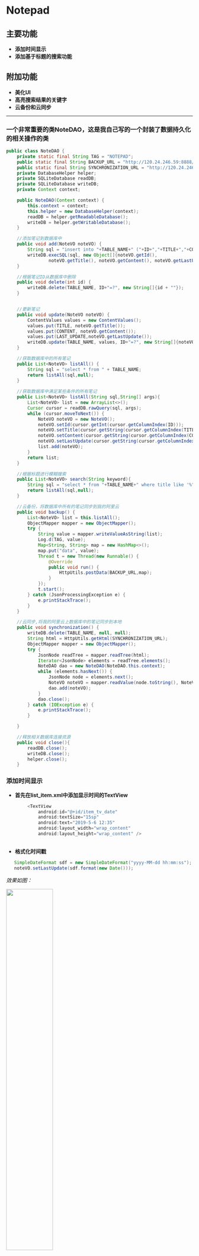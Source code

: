 # Notepad
## 主要功能
*  **添加时间显示**
* **添加基于标题的搜索功能**
## 附加功能
* **美化UI**
* **高亮搜索结果的关键字**
* **云备份和云同步**

---------------------------------------
### 一个非常重要的类NoteDAO，这是我自己写的一个封装了数据持久化的相关操作的类
```java
public class NoteDAO {
    private static final String TAG = "NOTEPAD";
    public static final String BACKUP_URL = "http://120.24.246.59:8888/backup";
    public static final String SYNCHRONIZATION_URL = "http://120.24.246.59:8888/query";
    private DatabaseHelper helper;
    private SQLiteDatabase readDB;
    private SQLiteDatabase writeDB;
    private Context context;

    public NoteDAO(Context context) {
        this.context = context;
        this.helper = new DatabaseHelper(context);
        readDB = helper.getReadableDatabase();
        writeDB = helper.getWritableDatabase();
    }

    //添加笔记到数据库中
    public void add(NoteVO noteVO) {
        String sql = "insert into "+TABLE_NAME+" ("+ID+","+TITLE+","+CONTENT+","+LAST_UPDATE+") values(?,?,?,?)";
        writeDB.execSQL(sql, new Object[]{noteVO.getId(),
                noteVO.getTitle(), noteVO.getContent(), noteVO.getLastUpdate()});
    }

    //根据笔记ID从数据库中删除
    public void delete(int id) {
        writeDB.delete(TABLE_NAME, ID+"=?", new String[]{id + ""});
    }


    //更新笔记
    public void update(NoteVO noteVO) {
        ContentValues values = new ContentValues();
        values.put(TITLE, noteVO.getTitle());
        values.put(CONTENT, noteVO.getContent());
        values.put(LAST_UPDATE,noteVO.getLastUpdate());
        writeDB.update(TABLE_NAME, values, ID+"=?", new String[]{noteVO.getId() + ""});
    }

    //获取数据库中的所有笔记
    public List<NoteVO> listAll() {
        String sql = "select * from " + TABLE_NAME;
        return listAll(sql,null);
    }
    
    //获取数据库中满足某些条件的所有笔记
    public List<NoteVO> listAll(String sql,String[] args){
        List<NoteVO> list = new ArrayList<>();
        Cursor cursor = readDB.rawQuery(sql, args);
        while (cursor.moveToNext()) {
            NoteVO noteVO = new NoteVO();
            noteVO.setId(cursor.getInt(cursor.getColumnIndex(ID)));
            noteVO.setTitle(cursor.getString(cursor.getColumnIndex(TITLE)));
            noteVO.setContent(cursor.getString(cursor.getColumnIndex(CONTENT)));
            noteVO.setLastUpdate(cursor.getString(cursor.getColumnIndex(LAST_UPDATE)));
            list.add(noteVO);
        }
        return list;
    }

    //根据标题进行模糊搜索
    public List<NoteVO> search(String keyword){
        String sql = "select * from "+TABLE_NAME+" where title like '%"+keyword+"%'";
        return listAll(sql,null);
    }

    //云备份，将数据库中所有的笔记同步到我的阿里云
    public void backup() {
        List<NoteVO> list = this.listAll();
        ObjectMapper mapper = new ObjectMapper();
        try {
            String value = mapper.writeValueAsString(list);
            Log.d(TAG, value);
            Map<String, String> map = new HashMap<>();
            map.put("data", value);
            Thread t = new Thread(new Runnable() {
                @Override
                public void run() {
                    HttpUtils.postData(BACKUP_URL,map);
                }
            });
            t.start();
        } catch (JsonProcessingException e) {
            e.printStackTrace();
        }
    }

    //云同步,将我的阿里云上数据库中的笔记同步到本地
    public void synchronization() {
        writeDB.delete(TABLE_NAME, null, null);
        String html = HttpUtils.getHtml(SYNCHRONIZATION_URL);
        ObjectMapper mapper = new ObjectMapper();
        try {
            JsonNode readTree = mapper.readTree(html);
            Iterator<JsonNode> elements = readTree.elements();
            NoteDAO dao = new NoteDAO(NoteDAO.this.context);
            while (elements.hasNext()) {
                JsonNode node = elements.next();
                NoteVO noteVO = mapper.readValue(node.toString(), NoteVO.class);
                dao.add(noteVO);
            }
            dao.close();
        } catch (IOException e) {
            e.printStackTrace();
        }

    }

    //释放相关数据库连接资源
    public void close(){
        readDB.close();
        writeDB.close();
        helper.close();
    }

```
### 添加时间显示
* **首先在list_item.xml中添加显示时间的TextView**
```java
        <TextView
            android:id="@+id/item_tv_date"
            android:textSize="15sp"
            android:text="2019-5-6 12:35"
            android:layout_width="wrap_content"
            android:layout_height="wrap_content" />
        
```
* **格式化时间戳**
```java
   SimpleDateFormat sdf = new SimpleDateFormat("yyyy-MM-dd hh:mm:ss");
   noteVO.setLastUpdate(sdf.format(new Date()));
```

*效果如图：*

<img src="https://github.com/123012016018/AndroidExperiment/blob/master/NotePad/screenshot/date.png" width="50%"/>

### 添加基于标题的搜索功能
* **首先在activity_main.xml中添加一个搜索框 EditText**
```java
<EditText
        android:id="@+id/et_search"
        android:padding="5dp"
        android:layout_width="match_parent"
        android:layout_height="wrap_content"
        android:layout_marginStart="8dp"
        android:layout_marginTop="8dp"
        android:layout_marginEnd="8dp"
        android:hint="@string/et_search"
        android:background="#fff"
        android:inputType="text"
        android:textSize="25sp"
        app:layout_constraintEnd_toEndOf="parent"
        app:layout_constraintStart_toStartOf="parent"
        app:layout_constraintTop_toTopOf="parent"
        android:importantForAutofill="no" />
```
* **对搜索框添加键盘监听事件,监听回车键按下**
```java
etSearch = findViewById(R.id.et_search);
        etSearch.setOnKeyListener(new View.OnKeyListener() {
            @Override
            public boolean onKey(View v, int keyCode, KeyEvent event) {
                //判断回车键是否被按下
                if (keyCode == KeyEvent.KEYCODE_ENTER && event.getAction() == KeyEvent.ACTION_DOWN) {
                    String keyword = etSearch.getText().toString();
                    NoteDAO dao = new NoteDAO(MainActivity.this);
                    List<NoteVO> list = dao.search(keyword);
                    adapter.setKeyword(list, keyword);
                    adapter.notifyDataSetChanged();
                    dao.close();
                    return true;
                }
                return false;
            }
        });
```
* **编写基本标题搜索的SQL语句与实现**
```
String sql = "select * from "+TABLE_NAME+" where title like '%"+keyword+"%'";
```
搜索功能完成后的效果图如下:<br>
![](https://github.com/123012016018/AndroidExperiment/blob/master/NotePad/screenshot/search.png)

### 美化UI
* **重新设计了记事本的应用布局,使得看上去更美观**
主界面效果图:<br>
![](https://github.com/123012016018/AndroidExperiment/blob/master/NotePad/screenshot/main.png)<br>
笔记编辑界面:<br>
![](https://github.com/123012016018/AndroidExperiment/blob/master/NotePad/screenshot/addNote.png)<br>
笔记删除按钮与提示:<br>
![](https://github.com/123012016018/AndroidExperiment/blob/master/NotePad/screenshot/deleteNote.png)

### 高亮搜索结果的关键字
* **关键代码如下:**
```java
 /**
     * 
     * @param text 关键字
     * @param target 需要匹配的目标文本
     * @param color 关键字的颜色
     * @return
     */
    private static SpannableString highlight(String text, String target,
                                            String color, int start, int end) {
        SpannableString spannableString = new SpannableString(text);
        Pattern pattern = Pattern.compile(target);
        Matcher matcher = pattern.matcher(text);
        while (matcher.find()) {
            ForegroundColorSpan span = new ForegroundColorSpan(Color.parseColor(color));
            spannableString.setSpan(span, matcher.start() - start, matcher.end() + end,
                    Spannable.SPAN_EXCLUSIVE_EXCLUSIVE);
        }
        return spannableString;
    }
```

* **将SpannableString对象设置为TextView的text**
```java
tvTitle.setText(highlight(noteVO.getTitle(),keyword,"#EA2D2D",0,0));
```
设置完后,TextView中的关键字就会高亮显示
效果如下:<br>
![](https://github.com/123012016018/AndroidExperiment/blob/master/NotePad/screenshot/highlight.png)

### 云备份
首先创建一个web应用，提供两个REST API接口<br>
一个实现备份，一个实现同步。(其实就是两个URL)<br>
规定数据的提交与返回 都统一用json格式的数据(我使用jackson实现json数据的序列化和反序列化)
* **使用OKHttp实现HTTP请求**
```java
public class HttpUtils {
    //获取url的页面数据
    public static String getHtml(String url) {
        String result = null;
        OkHttpClient okHttpClient = new OkHttpClient();
        Request request = new Request.Builder()
                .url(url)
                .build();
        Call call = okHttpClient.newCall(request);
        try {
            Response response = call.execute();
            result = response.body().string();
        } catch (IOException e) {
            e.printStackTrace();
        }

        return result;
    }   

    //将数据post到服务器上
    public static void postData(String url, Map<String, String> map) {
        OkHttpClient okHttpClient = new OkHttpClient();
        FormBody.Builder builder = new FormBody.Builder();
        Iterator<String> iterator = map.keySet().iterator();
        while (iterator.hasNext()) {
            String key = iterator.next();
            builder.add(key, map.get(key));
        }
        Request request = new Request.Builder()
                .url(url)
                .post(builder.build())
                .build();
        Call call = okHttpClient.newCall(request);
        try {
            call.execute();
        } catch (IOException e) {
            e.printStackTrace();
        }
    }
}
```
* **从本地数据库中获取笔记内容，然后格式化成json字符串，再提交到服务器上**
```java
 //云备份，将数据库中所有的笔记同步到我的阿里云
    public void backup() {
        List<NoteVO> list = this.listAll();//从数据库中获取所有笔记
        ObjectMapper mapper = new ObjectMapper();
        try {
            String value = mapper.writeValueAsString(list);//序列化成json字符串
            Log.d(TAG, value);//日志
            Map<String, String> map = new HashMap<>();
            map.put("data", value);
            Thread t = new Thread(new Runnable() {
                @Override
                public void run() {
                    //将数据提交到服务器上
                    HttpUtils.postData(BACKUP_URL, map);
                }
            });
            t.start();//开启一个后台线程进行数据的提交
        } catch (JsonProcessingException e) {
            e.printStackTrace();
        }
    }
```
截图<br>
![](https://github.com/123012016018/AndroidExperiment/blob/master/NotePad/screenshot/backup.png)

### 同步
* **从服务器获取数据然后反序列化成NoteVO对象保存到本地**
```java
 //云同步,将我的阿里云上数据库中的笔记同步到本地
    public void synchronization() {
        //清空本地数据
        writeDB.delete(TABLE_NAME, null, null);
        String html = HttpUtils.getHtml(SYNCHRONIZATION_URL);
        ObjectMapper mapper = new ObjectMapper();
        //反序列化
        try {
            JsonNode readTree = mapper.readTree(html);
            Iterator<JsonNode> elements = readTree.elements();
            NoteDAO dao = new NoteDAO(NoteDAO.this.context);
            while (elements.hasNext()) {
                JsonNode node = elements.next();
                NoteVO noteVO = mapper.readValue(node.toString(), NoteVO.class);
                dao.add(noteVO);//将服务器上的数据保存到本地
            }
            dao.close();
        } catch (IOException e) {
            e.printStackTrace();
        }

    }
```

同步前:<br>
![](https://github.com/123012016018/AndroidExperiment/blob/master/NotePad/screenshot/before.png)
同步后:<br>
![](https://github.com/123012016018/AndroidExperiment/blob/master/NotePad/screenshot/after.png)
